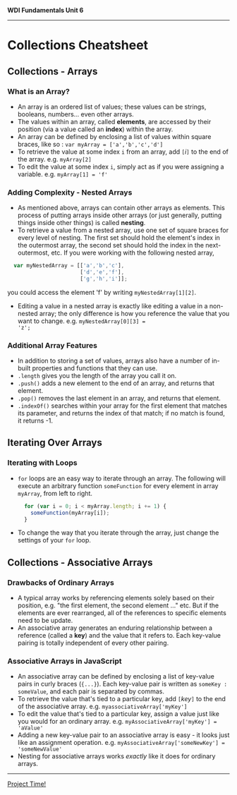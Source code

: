 **WDI Fundamentals Unit 6**

---

# Collections Cheatsheet

## Collections - Arrays
### What is an Array?
  * An array is an ordered list of values; these values can be strings, booleans,
  numbers... even other arrays.
  * The values within an array, called **elements**, are accessed by their
  position (via a value called an **index**) within the array.
  * An array can be defined by enclosing a list of values within square braces,
  like so : <code>var myArray = ['a','b','c','d']</code>
  * To retrieve the value at some index `i` from an array, add `[`*i*`]` to the
  end of the array. e.g. `myArray[2]`
  * To edit the value at some index `i`, simply act as if you were assigning a
  variable. e.g. <code>myArray[1] = 'f'</code>

### Adding Complexity - Nested Arrays
  * As mentioned above, arrays can contain other arrays as elements. This process of putting arrays inside other arrays (or just generally, putting things inside other things) is called **nesting**.
  * To retrieve a value from a nested array, use one set of square braces for every level of nesting. The first set should hold the element's index in the outermost array, the second set should hold the index in the next-outermost, etc. If you were working with the following nested array,

  ```javascript
    var myNestedArray = [['a','b','c'],
                         ['d','e','f'],
                         ['g','h','i']];
  ```
  you could access the element 'f' by writing `myNestedArray[1][2]`.
  * Editing a value in a nested array is exactly like editing a value in a non-nested array; the only difference is how you reference the value that you want to change. e.g. <code>myNestedArray[0][3] = 'z';</code>

### Additional Array Features
  * In addition to storing a set of values, arrays also have a number of in-built properties and functions that they can use.
  * `.length` gives you the length of the array you call it on.
  * `.push()` adds a new element to the end of an array, and returns that element.
  * `.pop()` removes the last element in an array, and returns that element.
  * `.indexOf()` searches within your array for the first element that matches its parameter, and returns the index of that match; if no match is found, it returns -1.

## Iterating Over Arrays
### Iterating with Loops
  * `for` loops are an easy way to iterate through an array. The following will execute an arbitrary function `someFunction` for every element in array `myArray`, from left to right.

    ```javascript
      for (var i = 0; i < myArray.length; i += 1) {
        someFunction(myArray[i]);
      }
    ```
  * To change the way that you iterate through the array, just change the settings of your `for` loop.

## Collections - Associative Arrays
### Drawbacks of Ordinary Arrays
  * A typical array works by referencing elements solely based on their position, e.g. "the first element, the second element ..." etc. But if the elements are ever rearranged, all of the references to specific elements need to be update.
  * An associative array generates an enduring relationship between a reference (called a **key**) and the value that it refers to. Each key-value pairing is totally independent of every other pairing.
### Associative Arrays in JavaScript
  * An associative array can be defined by enclosing a list of key-value pairs in curly braces (`{...}`). Each key-value pair is written as `someKey : someValue`, and each pair is separated by commas.
  * To retrieve the value that's tied to a particular key, add `[`*key*`]` to the end of the associative array. e.g. <code>myassociativeArray['myKey']</code>
  * To edit the value that's tied to a particular key, assign a value just like you would for an ordinary array. e.g. <code>myAssociativeArray['myKey'] = 'aValue'</code>
  * Adding a new key-value pair to an associative array is easy - it looks just like an assignment operation. e.g. <code>myAssociativeArray['someNewKey'] = 'someNewValue'</code>
  * Nesting for associative arrays works *exactly* like it does for ordinary arrays.

---
[Project Time!](12_assessment.md)
